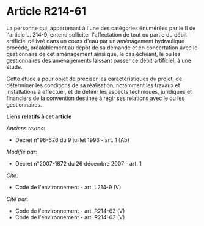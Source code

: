 # Article R214-61

La personne qui, appartenant à l'une des catégories énumérées par le II de l'article L. 214-9, entend solliciter
l'affectation de tout ou partie du débit artificiel délivré dans un cours d'eau par un aménagement hydraulique procède,
préalablement au dépôt de sa demande et en concertation avec le gestionnaire de cet aménagement ainsi que, le cas échéant, le
ou les gestionnaires des aménagements laissant passer ce débit artificiel, à une étude.

Cette étude a pour objet de préciser les caractéristiques du projet, de déterminer les conditions de sa réalisation,
notamment les travaux et installations à effectuer, et de définir les aspects techniques, juridiques et financiers de la
convention destinée à régir ses relations avec le ou les gestionnaires.

**Liens relatifs à cet article**

_Anciens textes_:

  - Décret n°96-626 du 9 juillet 1996 - art. 1 (Ab)

_Modifié par_:

  - Décret n°2007-1872 du 26 décembre 2007 - art. 1

_Cite_:

  - Code de l'environnement - art. L214-9 (V)

_Cité par_:

  - Code de l'environnement - art. R214-62 (V)
  - Code de l'environnement - art. R214-63 (V)
